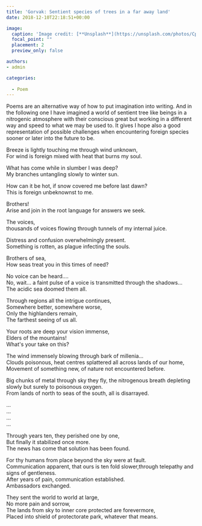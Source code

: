 ```yaml
---
title: 'Gorvak: Sentient species of trees in a far away land'
date: 2018-12-10T22:18:51+00:00

image:
  caption: 'Image credit: [**Unsplash**](https://unsplash.com/photos/CpkOjOcXdUY)'
  focal_point: ""
  placement: 2
  preview_only: false

authors:
- admin

categories:
  
  - Poem
---
```

Poems are an alternative way of how to put imagination into writing. And in the following one I have imagined a world of sentient tree like beings in a nitrogenic atmosphere with their conscious great but working in a different way and speed to what we may be used to. It gives I hope also a good representation of possible challenges when encountering foreign species sooner or later into the future to be.

Breeze is lightly touching me through wind unknown,  
For wind is foreign mixed with heat that burns my soul.  

What has come while in slumber I was deep?  
My branches untangling slowly to winter sun.  

How can it be hot, if snow covered me before last dawn?  
This is foreign unbeknownst to me.  

Brothers!  
Arise and join in the root language for answers we seek.  

The voices,  
thousands of voices flowing through tunnels of my internal juice.  

Distress and confusion overwhelmingly present.  
Something is rotten, as plague infecting the souls.  

Brothers of sea,  
How seas treat you in this times of need?  

No voice can be heard….  
No, wait… a faint pulse of a voice is transmitted through the shadows…  
The acidic sea doomed them all.  

Through regions all the intrigue continues,  
Somewhere better, somewhere worse,  
Only the highlanders remain,  
The farthest seeing of us all.  

Your roots are deep your vision immense,  
Elders of the mountains!  
What's your take on this?  

The wind immensely blowing through bark of millenia…  
Clouds poisonous, heat centres splattered all across lands of our home,  
Movement of something new, of nature not encountered before.  

Big chunks of metal through sky they fly, the nitrogenous breath depleting slowly   but surely to poisonous oxygen.  
From lands of north to seas of the south, all is disarrayed.  

…  
…  
…  
…  

Through years ten, they perished one by one,  
But finally it stabilized once more.  
The news has come that solution has been found.  

For thy humans from place beyond the sky were at fault.  
Communication apparent, that ours is ten fold slower,through telepathy and signs of gentleness.  
After years of pain, communication established.  
Ambassadors exchanged.  

They sent the world to world at large,  
No more pain and sorrow,  
The lands from sky to inner core protected are forevermore,  
Placed into shield of protectorate park, whatever that means.  